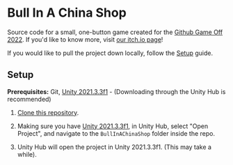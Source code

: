 # Bull In A China Shop

Source code for a small, one-button game created for the [Github Game Off 2022](https://itch.io/jam/game-off-2022). If you'd like to know more, visit [our itch.io page](https://chrisanicolaou.itch.io/bull-in-a-china-shop)!

If you would like to pull the project down locally, follow the [Setup](#setup) guide.

## Setup

**Prerequisites:** Git, [Unity 2021.3.3f1](https://unity3d.com/unity/whats-new/2021.3.3) - (Downloading through the Unity Hub is recommended)

1. [Clone this repository](https://docs.github.com/en/repositories/creating-and-managing-repositories/cloning-a-repository).

2. Making sure you have [Unity 2021.3.3f1](https://unity3d.com/unity/whats-new/2021.3.3), in Unity Hub, select "Open Project", and navigate to the `BullInAChinaShop` folder inside the repo.

3. Unity Hub will open the project in Unity 2021.3.3f1. (This may take a while).
